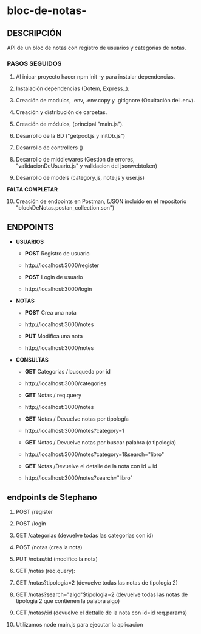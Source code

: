 # bloc-de-notas-


## DESCRIPCIÓN

API de un bloc de notas con registro de usuarios y categorias de notas.

### PASOS SEGUIDOS

1) Al inicar proyecto hacer npm init -y para instalar dependencias.

2) Instalación dependencias (Dotem, Express..).

3) Creación de modulos, .env, .env.copy y .gitignore (Ocultación del .env).

4) Creación y distribución de carpetas.

5) Creación de módulos, (principal "main.js").

6) Desarrollo de la BD ("getpool.js y initDb.js")

7) Desarrollo de controllers ()

8) Desarrollo de middlewares (Gestion de errores, "validacionDeUsuario.js" y validacion del jsonwebtoken)

9) Desarrollo de models (category.js, note.js y user.js)
    
**FALTA COMPLETAR**

10) Creación de endpoints en Postman, (JSON incluido en el repositorio "blockDeNotas.postan_collection.son")
   
## ENDPOINTS

- **USUARIOS**

    - **POST** Registro de usuario
    - http://localhost:3000/register

    - **POST** Login de usuario
    - http://localhost:3000/login

  
-  **NOTAS**

    - **POST** Crea una nota
    - http://localhost:3000/notes

    - **PUT** Modifica una nota
    - http://localhost:3000/notes


- **CONSULTAS**

    - **GET** Categorias / busqueda por id
    - http://localhost:3000/categories


    - **GET** Notas / req.query
    - http://localhost:3000/notes

    - **GET** Notas / Devuelve notas por tipología
    - http://localhost:3000/notes?category=1
    
    - **GET** Notas / Devuelve notas por buscar palabra (o tipología)
    - http://localhost:3000/notes?category=1&search="libro"

    - **GET** Notas /Devuelve el detalle de la nota con id = id
    - http://localhost:3000/notes?search="libro"


## endpoints de Stephano 
  
  1) POST /register
  2) POST /login

  1) GET /categorias (devuelve todas las categorias con id)

  1) POST /notas (crea la nota)
  2) PUT /notas/:id (modifico la nota)

  1) GET /notas (req.query):
  2) GET /notas?tipologia=2 (devuelve todas las notas de tipologia 2)
  3) GET /notas?search="algo"$tipologia=2 (devuelve todas las notas de tipologia 2 que contienen la palabra algo)

  1) GET /notas/:id (devuelve el dettalle de la nota con id=id req.params)

  
11) Utilizamos node main.js para ejecutar la aplicacion